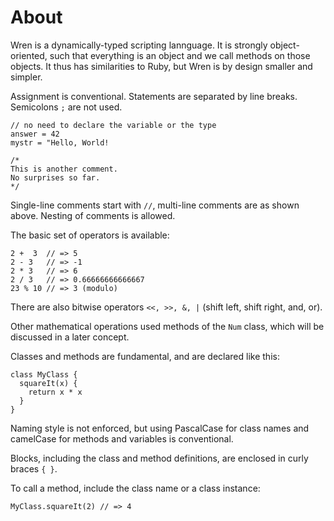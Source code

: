 # About

Wren is a dynamically-typed scripting lannguage. 
It is strongly object-oriented, such that everything is an object and we call methods on those objects. 
It thus has similarities to Ruby, but Wren is by design smaller and simpler.

Assignment is conventional. 
Statements are separated by line breaks. 
Semicolons `;` are not used.

```wren
// no need to declare the variable or the type
answer = 42
mystr = "Hello, World!

/*
This is another comment.
No surprises so far.
*/
```

Single-line comments start with `//`, multi-line comments are as shown above. Nesting of comments is allowed.

The basic set of operators is available:

```wren
2 +  3  // => 5
2 - 3   // => -1
2 * 3   // => 6
2 / 3   // => 0.66666666666667
23 % 10 // => 3 (modulo)
```

There are also bitwise operators `<<, >>, &, |` (shift left, shift right, and, or).

Other mathematical operations used methods of the `Num` class, which will be discussed in a later concept.

Classes and methods are fundamental, and are declared like this:

```wren
class MyClass {
  squareIt(x) {
    return x * x
  }
}
```

Naming style is not enforced, but using PascalCase for class names and camelCase for methods and variables is conventional.

Blocks, including the class and method definitions, are enclosed in curly braces `{ }`.

To call a method, include the class name or a class instance:

```wren
MyClass.squareIt(2) // => 4
```
